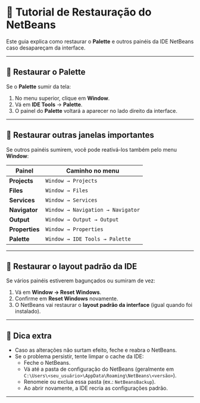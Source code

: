 # 🧰 Tutorial de Restauração do NetBeans

Este guia explica como restaurar o **Palette** e outros painéis da IDE NetBeans caso desapareçam da interface.

---

## 🔹 Restaurar o Palette

Se o **Palette** sumir da tela:

1. No menu superior, clique em **Window**.  
2. Vá em **IDE Tools** → **Palette**.  
3. O painel do **Palette** voltará a aparecer no lado direito da interface.  

---

## 🔹 Restaurar outras janelas importantes

Se outros painéis sumirem, você pode reativá-los também pelo menu **Window**:

| Painel | Caminho no menu |
|--------|------------------|
| **Projects** | `Window → Projects` |
| **Files** | `Window → Files` |
| **Services** | `Window → Services` |
| **Navigator** | `Window → Navigation → Navigator` |
| **Output** | `Window → Output → Output` |
| **Properties** | `Window → Properties` |
| **Palette** | `Window → IDE Tools → Palette` |

---

## 🔹 Restaurar o layout padrão da IDE

Se vários painéis estiverem bagunçados ou sumiram de vez:

1. Vá em **Window → Reset Windows**.  
2. Confirme em **Reset Windows** novamente.  
3. O NetBeans vai restaurar o **layout padrão da interface** (igual quando foi instalado).  

---

## 🔹 Dica extra

- Caso as alterações não surtam efeito, feche e reabra o NetBeans.  
- Se o problema persistir, tente limpar o cache da IDE:  
  - Feche o NetBeans.  
  - Vá até a pasta de configuração do NetBeans (geralmente em `C:\Users\<seu_usuário>\AppData\Roaming\NetBeans\<versão>`).  
  - Renomeie ou exclua essa pasta (ex.: `NetBeansBackup`).  
  - Ao abrir novamente, a IDE recria as configurações padrão.

---

